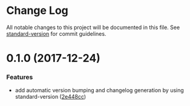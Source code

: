 # Change Log

All notable changes to this project will be documented in this file. See [standard-version](https://github.com/conventional-changelog/standard-version) for commit guidelines.

<a name="0.1.0"></a>

# 0.1.0 (2017-12-24)

### Features

* add automatic version bumping and changelog generation by using standard-version ([2e448cc](https://github.com/cavatron/camp-express/commit/2e448cc))
